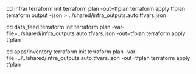 cd infra/
terraform init
terraform plan -out=tfplan
terraform apply tfplan
terraform output -json > ../shared/infra_outputs.auto.tfvars.json

cd data_feed
terraform init
terraform plan -var-file=../shared/infra_outputs.auto.tfvars.json -out=tfplan
terraform apply tfplan

cd apps/inventory
terraform init
terraform plan -var-file=../../shared/infra_outputs.auto.tfvars.json -out=tfplan
terraform apply tfplan
